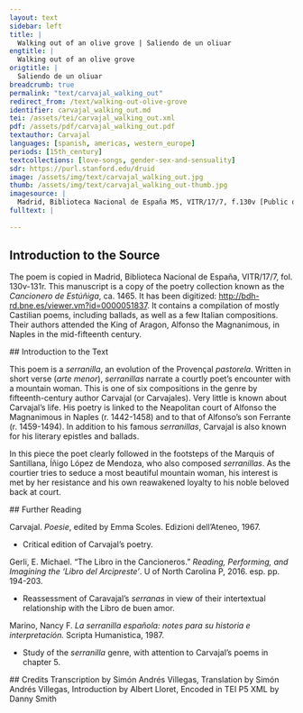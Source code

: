 ```yaml
---
layout: text
sidebar: left
title: |
  Walking out of an olive grove | Saliendo de un oliuar
engtitle: |
  Walking out of an olive grove
origtitle: |
  Saliendo de un oliuar
breadcrumb: true
permalink: "text/carvajal_walking_out"
redirect_from: /text/walking-out-olive-grove
identifier: carvajal_walking_out.md
tei: /assets/tei/carvajal_walking_out.xml
pdf: /assets/pdf/carvajal_walking_out.pdf
textauthor: Carvajal
languages: [spanish, americas, western_europe]
periods: [15th_century]
textcollections: [love-songs, gender-sex-and-sensuality]
sdr: https://purl.stanford.edu/druid 
image: /assets/img/text/carvajal_walking_out.jpg
thumb: /assets/img/text/carvajal_walking_out-thumb.jpg
imagesource: |
  Madrid, Biblioteca Nacional de España MS, VITR/17/7, f.130v [Public domain]
fulltext: |
  
--- 
```

## Introduction to the Source 
<p dir="ltr" id="docs-internal-guid-16cd1481-7fff-9611-d371-0ec7546f1381">The poem is copied in Madrid, Biblioteca Nacional de España, VITR/17/7, fol. 130v-131r. This manuscript is a copy of the poetry collection known as the <em>Cancionero de Estúñiga</em>, ca. 1465. It has been digitized: <a href="http://bdh-rd.bne.es/viewer.vm?id=0000051837">http://bdh-rd.bne.es/viewer.vm?id=0000051837</a>. It contains a compilation of mostly Castilian poems, including ballads, as well as a few Italian compositions. Their authors attended the King of Aragon, Alfonso the Magnanimous, in Naples in the mid-fifteenth century. </p>
## Introduction to the Text 
<p>This poem is a <em>serranilla</em>, an evolution of the Provençal <em>pastorela</em>. Written in short verse (<em>arte menor</em>), <em>serranillas</em> narrate a courtly poet’s encounter with a mountain woman. This is one of six compositions in the genre by fifteenth-century author Carvajal (or Carvajales). Very little is known about Carvajal’s life. His poetry is linked to the Neapolitan court of Alfonso the Magnanimous in Naples (r. 1442-1458) and to that of Alfonso’s son Ferrante (r. 1459-1494). In addition to his famous <em>serranillas</em>, Carvajal is also known for his literary epistles and ballads.</p> <p dir="ltr">In this piece the poet clearly followed in the footsteps of the Marquis of Santillana, Íñigo López de Mendoza, who also composed <em>serranillas</em>. As the courtier tries to seduce a most beautiful mountain woman, his interest is met by her resistance and his own reawakened loyalty to his noble beloved back at court.</p>
## Further Reading 
<p>Carvajal. <em>Poesie</em>, edited by Emma Scoles. Edizioni dell’Ateneo, 1967.</p> <ul> <li>Critical edition of Carvajal’s poetry.</li> </ul> <p>Gerli, E. Michael. “The Libro in the Cancioneros.” <em>Reading, Performing, and Imagining the ‘Libro del Arcipreste’</em>. U of North Carolina P, 2016. esp. pp. 194-203.</p> <ul> <li>Reassessment of Caravajal’s <em>serranas</em> in view of their intertextual relationship with the Libro de buen amor.</li> </ul> <p>Marino, Nancy F. <em>La serranilla española: notes para su historia e interpretación.</em> Scripta Humanistica, 1987.</p> <ul> <li>Study of the <em>serranilla</em> genre, with attention to Carvajal’s poems in chapter 5.</li> </ul>
## Credits
Transcription by Simón Andrés Villegas, Translation by Simón Andrés Villegas, Introduction by Albert Lloret, Encoded in TEI P5 XML by Danny Smith
